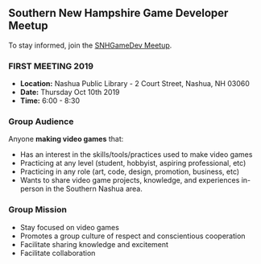 ## Southern New Hampshire Game Developer Meetup

To stay informed, join the [SNHGameDev Meetup](https://www.meetup.com/Southern-NH-GameDev-Group/).

### FIRST MEETING 2019

* **Location:** Nashua Public Library - 2 Court Street, Nashua, NH 03060
* **Date:** Thursday Oct 10th 2019
* **Time:** 6:00 - 8:30 

### Group Audience

Anyone **making video games** that:

* Has an interest in the skills/tools/practices used to make video games
* Practicing at any level (student, hobbyist, aspiring professional, etc)
* Practicing in any role (art, code, design, promotion, business, etc)
* Wants to share video game projects, knowledge, and experiences in-person in the Southern Nashua area.

### Group Mission

* Stay focused on video games
* Promotes a group culture of respect and conscientious cooperation
* Facilitate sharing knowledge and excitement
* Facilitate collaboration
